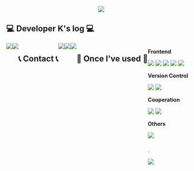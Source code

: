 <!--타이틀 부분-->
<div align="center">
  <img src="https://ibb.co/WsCd6dq" />
</div>

## 💻 Developer K's log 💻

<div style="display:flex; flex-direction:row;">
    <a href="https://velog.io/@kim20790/posts" target="_blank"><img src="https://img.shields.io/badge/Velog-20C997?style=for-the-badge&logo=Velog&logoColor=white"/></a>
    <a href="https://de-veloper-k.tistory.com/" target="_blank"><img src="https://img.shields.io/badge/tistory-ffffff?style=for-the-badge&logo=Tistory&logoColor=black"/></a>
<br />


## 📞 Contact 📞
<div style="display:flex; flex-direction:row;"
    <a href="kim724265@gmail.com" target="_blank"><img src="https://img.shields.io/badge/Gmail-EA4335?style=for-the-badge&logo=Gmail&logoColor=white"/></a>
    <a href="https://open.kakao.com/o/sXVFOkcg" target="_blank"><img src="https://img.shields.io/badge/Kakao-FFCD00?style=for-the-badge&logo=Kakao&logoColor=black"/></a>
    <a href="https://www.instagram.com/luna_lu_bloom/" target="_blank"><img src="https://img.shields.io/badge/Instagram-E4405F?style=for-the-badge&logo=Instagram&logoColor=white"/></a>
<br />

## 🔨 Once I've used 🔨
<div style="display:flex; flex-direction:column; align-items:flex-start;">
    <!-- Frontend -->
    <p><strong>Frontend</strong></p>
    <div>
        <img src="https://img.shields.io/badge/javascript-F7DF1E?style=flat-square&logo=javascript&logoColor=black">
        <img src="https://img.shields.io/badge/react-61DAFB?style=flat-square&logo=react&logoColor=black"> 
        <img src="https://img.shields.io/badge/html5-E34F26?style=flat-square&logo=html5&logoColor=white"> 
        <img src="https://img.shields.io/badge/css-1572B6?style=flat-square&logo=css3&logoColor=white"> 
        <img src="https://img.shields.io/badge/bootstrap-7952B3?style=flat-square&logo=bootstrap&logoColor=white">
    </div>
      <!-- Version Control -->
    <p><strong>Version Control</strong></p>
    <div>
        <img src="https://img.shields.io/badge/git-F05032?style=flat-square&logo=git&logoColor=white">
        <img src="https://img.shields.io/badge/github-ffffff?style=flat-square&logo=github&logoColor=black"> 
      <!-- Cooperation -->
    <p><strong>Cooperation</strong></p>
    <div>
        <img src="https://img.shields.io/badge/notion-ffffff?style=flat-square&logo=notion&logoColor=black">
        <img src="https://img.shields.io/badge/slack-4A154B?style=flat-square&logo=slack&logoColor=white"> 
    </div>
    <!-- Others -->
    <p><strong>Others</strong></p>
    <div>
        <img src="https://img.shields.io/badge/python-3776AB?style=flat-square&logo=python&logoColor=white"> 
</div><br>
</div>


<br/>
<a href="s">
  <img src="https://github-readme-stats.vercel.app/api?username=Dustyspac&theme=tokyonight&show_icons=true" width="42%" />
</a>
<a href="s">
  <img src="https://github-readme-stats.vercel.app/api/top-langs/?username=Dustyspac&exclude_repo=dkssud8150.github.io&layout=compact&theme=tokyonight" />
</a>
